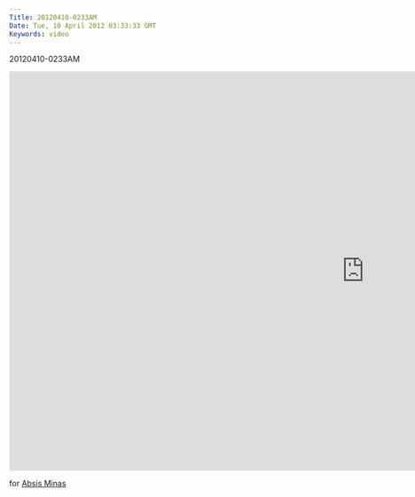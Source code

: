 ```yaml
---
Title: 20120410-0233AM
Date: Tue, 10 April 2012 03:33:33 GMT
Keywords: video
---
```


20120410-0233AM

<iframe width="1280" height="720" src="http://www.youtube.com/embed/FVFn_A3Q64w" frameborder="0" allowfullscreen></iframe>

for [Absis Minas](http://absis-minas.com)
